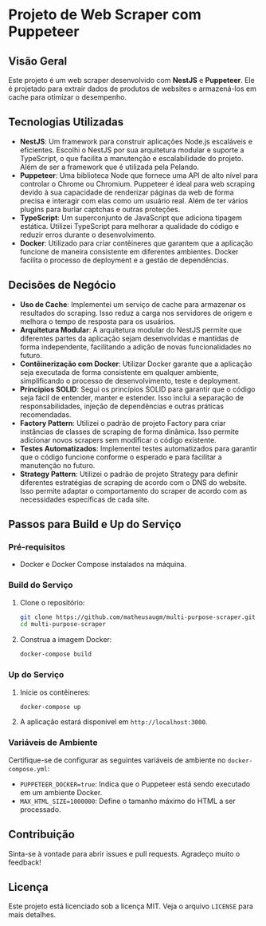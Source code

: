# Projeto de Web Scraper com Puppeteer

## Visão Geral

Este projeto é um web scraper desenvolvido com **NestJS** e **Puppeteer**. Ele é projetado para extrair dados de produtos de websites e armazená-los em cache para otimizar o desempenho.

## Tecnologias Utilizadas

- **NestJS**: Um framework para construir aplicações Node.js escaláveis e eficientes. Escolhi o NestJS por sua arquitetura modular e suporte a TypeScript, o que facilita a manutenção e escalabilidade do projeto. Além de ser a framework que é utilizada pela Pelando.
- **Puppeteer**: Uma biblioteca Node que fornece uma API de alto nível para controlar o Chrome ou Chromium. Puppeteer é ideal para web scraping devido à sua capacidade de renderizar páginas da web de forma precisa e interagir com elas como um usuário real. Além de ter vários plugins para burlar captchas e outras proteções.
- **TypeScript**: Um superconjunto de JavaScript que adiciona tipagem estática. Utilizei TypeScript para melhorar a qualidade do código e reduzir erros durante o desenvolvimento.
- **Docker**: Utilizado para criar contêineres que garantem que a aplicação funcione de maneira consistente em diferentes ambientes. Docker facilita o processo de deployment e a gestão de dependências.

## Decisões de Negócio

- **Uso de Cache**: Implementei um serviço de cache para armazenar os resultados do scraping. Isso reduz a carga nos servidores de origem e melhora o tempo de resposta para os usuários.
- **Arquitetura Modular**: A arquitetura modular do NestJS permite que diferentes partes da aplicação sejam desenvolvidas e mantidas de forma independente, facilitando a adição de novas funcionalidades no futuro.
- **Contêinerização com Docker**: Utilizar Docker garante que a aplicação seja executada de forma consistente em qualquer ambiente, simplificando o processo de desenvolvimento, teste e deployment.
- **Príncipios SOLID**: Segui os princípios SOLID para garantir que o código seja fácil de entender, manter e estender. Isso inclui a separação de responsabilidades, injeção de dependências e outras práticas recomendadas.
- **Factory Pattern**: Utilizei o padrão de projeto Factory para criar instâncias de classes de scraping de forma dinâmica. Isso permite adicionar novos scrapers sem modificar o código existente.
- **Testes Automatizados**: Implementei testes automatizados para garantir que o código funcione conforme o esperado e para facilitar a manutenção no futuro.
- **Strategy Pattern**: Utilizei o padrão de projeto Strategy para definir diferentes estratégias de scraping de acordo com o DNS do website. Isso permite adaptar o comportamento do scraper de acordo com as necessidades específicas de cada site.

## Passos para Build e Up do Serviço

### Pré-requisitos

- Docker e Docker Compose instalados na máquina.

### Build do Serviço

1. Clone o repositório:
    ```sh
    git clone https://github.com/matheusaugm/multi-purpose-scraper.git multi-purpose-scraper
    cd multi-purpose-scraper
    ```

2. Construa a imagem Docker:
    ```sh
    docker-compose build
    ```

### Up do Serviço

1. Inicie os contêineres:
    ```sh
    docker-compose up
    ```

2. A aplicação estará disponível em `http://localhost:3000`.

### Variáveis de Ambiente

Certifique-se de configurar as seguintes variáveis de ambiente no `docker-compose.yml`:

- `PUPPETEER_DOCKER=true`: Indica que o Puppeteer está sendo executado em um ambiente Docker.
- `MAX_HTML_SIZE=1000000`: Define o tamanho máximo do HTML a ser processado.

## Contribuição

Sinta-se à vontade para abrir issues e pull requests. Agradeço muito o feedback!

## Licença

Este projeto está licenciado sob a licença MIT. Veja o arquivo `LICENSE` para mais detalhes.